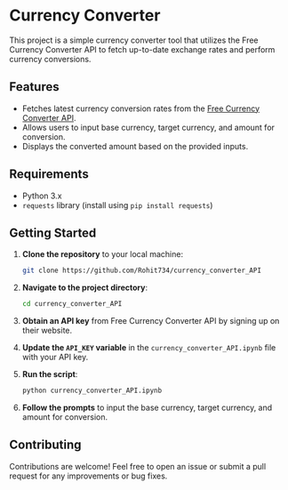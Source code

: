 # Currency Converter

This project is a simple currency converter tool that utilizes the Free Currency Converter API to fetch up-to-date exchange rates and perform currency conversions.

## Features

- Fetches latest currency conversion rates from the <a href=https://freecurrencyapi.com>Free Currency Converter API</a>.
- Allows users to input base currency, target currency, and amount for conversion.
- Displays the converted amount based on the provided inputs.

## Requirements

- Python 3.x
- `requests` library (install using `pip install requests`)

## Getting Started

1. **Clone the repository** to your local machine:

    ```bash
    git clone https://github.com/Rohit734/currency_converter_API
    ```

2. **Navigate to the project directory**:

    ```bash
    cd currency_converter_API
    ```

3. **Obtain an API key** from Free Currency Converter API by signing up on their website.

4. **Update the `API_KEY` variable** in the `currency_converter_API.ipynb` file with your API key.

5. **Run the script**:

    ```bash
    python currency_converter_API.ipynb
    ```

6. **Follow the prompts** to input the base currency, target currency, and amount for conversion.

## Contributing

Contributions are welcome! Feel free to open an issue or submit a pull request for any improvements or bug fixes.

